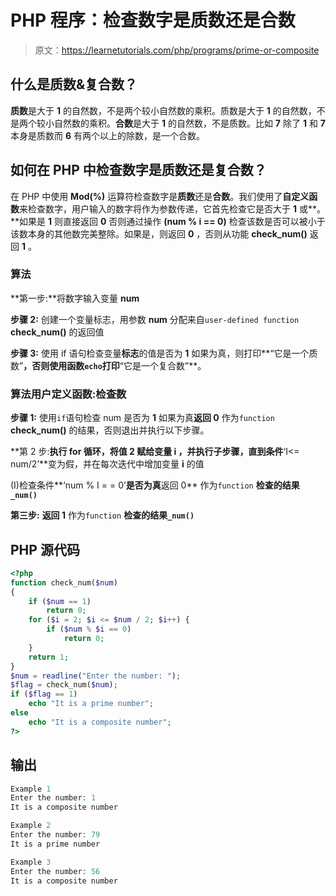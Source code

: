 # PHP 程序：检查数字是质数还是合数

> 原文：<https://learnetutorials.com/php/programs/prime-or-composite>

## 什么是质数&复合数？

**质数**是大于 **1** 的自然数，不是两个较小自然数的乘积。质数是大于 **1** 的自然数，不是两个较小自然数的乘积。**合数**是大于 **1** 的自然数，不是质数。比如 **7** 除了 **1** 和 **7** 本身是质数而 **6** 有两个以上的除数，是一个合数。

## 如何在 PHP 中检查数字是质数还是复合数？

在 PHP 中使用 **Mod(%)** 运算符检查数字是**质数**还是**合数**。我们使用了**自定义函数**来检查数字，用户输入的数字将作为参数传递，它首先检查它是否大于 **1** 或**。**如果是 **1** 则直接返回 **0** 否则通过操作 **(num % i == 0)** 检查该数是否可以被小于该数本身的其他数完美整除。如果是，则返回 **0** ，否则从功能 **check_num()** 返回 **1** 。

### 算法

**第一步:**将数字输入变量 **num**

**步骤 2:** 创建一个变量标志，用参数 **num** 分配来自`user-defined function` **check_num()** 的返回值

**步骤 3:** 使用 if 语句检查变量**标志**的值是否为 **1** 如果为真，则打印**“它是一个质数”**，否则使用函数`echo`打印**“它是一个复合数”**。

### 算法用户定义函数:检查数

**步骤 1:** 使用`if`语句检查 num 是否为 **1** 如果为真**返回 0** 作为`function` **check_num()** 的结果，否则退出并执行以下步骤。

**第 2 步:**执行 for 循环，将值 **2** 赋给变量 **i** ，并执行子步骤，直到条件**‘I<= num/2’**变为假，并在每次迭代中增加变量 **i** 的值

(I)检查条件**‘num % I = = 0’**是否为真**返回 0** 作为`function` **检查的结果`_num()`**

**第三步:** **返回 1** 作为`function` **检查的结果`_num()`**

## PHP 源代码

```php
<?php
function check_num($num)
{
    if ($num == 1)
        return 0;
    for ($i = 2; $i <= $num / 2; $i++) {
        if ($num % $i == 0)
            return 0;
    }
    return 1;
}
$num = readline("Enter the number: ");
$flag = check_num($num);
if ($flag == 1)
    echo "It is a prime number";
else
    echo "It is a composite number";
?>

```

## 输出

```php
Example 1
Enter the number: 1
It is a composite number

Example 2
Enter the number: 79
It is a prime number

Example 3
Enter the number: 56
It is a composite number
```